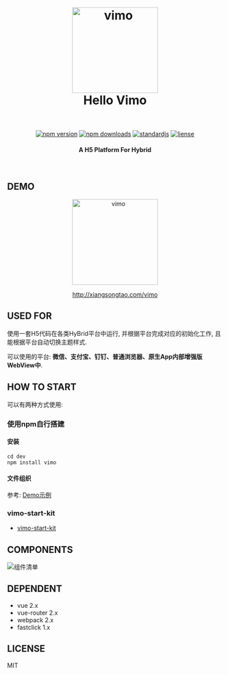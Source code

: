 <h1 align="center">
  <a href="/#/"><img src="https://github.com/DTFE/Vimo/blob/master/dev/static/img/vimo.png?raw=true" alt="vimo" width="200"></a>
  <br>
  Hello Vimo
  <br>
  <br>
</h1>

<p align="center">
  <a href="https://www.npmjs.com/package/vimo"><img src="https://img.shields.io/npm/v/vimo.svg" alt="npm version"></a>
  <a href="https://www.npmjs.com/package/vimo"><img src="https://img.shields.io/npm/dm/vimo.svg" alt="npm downloads"></a>
  <a href="https://standardjs.com"><img src="https://img.shields.io/badge/code_style-standard-brightgreen.svg" alt="standardjs"></a>
    <a href="#"><img src="https://img.shields.io/github/license/DTFE/Vimo.svg" alt="liense"></a>
  

</p>

<h4 align="center">A H5 Platform For Hybrid</h4>

<br>


## DEMO

<p align="center">
  <img src="https://github.com/DTFE/Vimo/blob/master/dev/static/img/vimo_qrcode.png?raw=true" alt="vimo" width="200">
</p>
<p align="center">
  <a href="http://xiangsongtao.com/vimo">http://xiangsongtao.com/vimo</a>
</p>

## USED FOR

使用一套H5代码在各类HyBrid平台中运行, 并根据平台完成对应的初始化工作, 且能根据平台自动切换主题样式.

可以使用的平台:  **微信、支付宝、钉钉、普通浏览器、原生App内部增强版WebView中**.

## HOW TO START

可以有两种方式使用: 

### 使用npm自行搭建

#### 安装
```
cd dev 
npm install vimo
```

#### 文件组织

参考: [Demo示例](https://github.com/DTFE/vimo/tree/master/dev/src)


### vimo-start-kit

- [vimo-start-kit](https://github.com/DTFE/vimo-start-kit)

## COMPONENTS

![组件清单](https://github.com/DTFE/Vimo/blob/master/dev/static/img/vimo_components.png?raw=true)

## DEPENDENT

- vue 2.x
- vue-router 2.x
- webpack 2.x
- fastclick 1.x



## LICENSE

MIT

